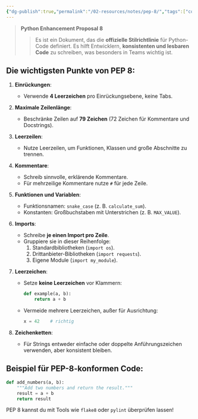 ```yaml
---
{"dg-publish":true,"permalink":"/02-resources/notes/pep-8/","tags":["code/python"],"noteIcon":"","updated":"2025-08-26T16:35:06.000+02:00"}
---
```


>**Python Enhancement Proposal 8**
>>Es ist ein Dokument, das die **offizielle Stilrichtlinie** für Python-Code definiert. 
>>Es hilft Entwicklern, **konsistenten und lesbaren Code** zu schreiben, was besonders in Teams wichtig ist.
## Die wichtigsten Punkte von PEP 8:

1. **Einrückungen**:
    
    - Verwende **4 Leerzeichen** pro Einrückungsebene, keine Tabs.
2. **Maximale Zeilenlänge**:
    
    - Beschränke Zeilen auf **79 Zeichen** (72 Zeichen für Kommentare und Docstrings).
3. **Leerzeilen**:
    
    - Nutze Leerzeilen, um Funktionen, Klassen und große Abschnitte zu trennen.
4. **Kommentare**:
    
    - Schreib sinnvolle, erklärende Kommentare.
    - Für mehrzeilige Kommentare nutze `#` für jede Zeile.
5. **Funktionen und Variablen**:
    
    - Funktionsnamen: `snake_case` (z. B. `calculate_sum`).
    - Konstanten: Großbuchstaben mit Unterstrichen (z. B. `MAX_VALUE`).
6. **Imports**:
    
    - Schreibe **je einen Import pro Zeile**.
    - Gruppiere sie in dieser Reihenfolge:
        1. Standardbibliotheken (`import os`).
        2. Drittanbieter-Bibliotheken (`import requests`).
        3. Eigene Module (`import my_module`).
7. **Leerzeichen**:
    
    - Setze **keine Leerzeichen** vor Klammern:
        
        ```python
        def example(a, b):
            return a + b
        ```
        
    - Vermeide mehrere Leerzeichen, außer für Ausrichtung:
        
        ```python
        x = 42    # richtig
        ```
        
8. **Zeichenketten**:
    
    - Für Strings entweder einfache oder doppelte Anführungszeichen verwenden, aber konsistent bleiben.

## Beispiel für PEP-8-konformen Code:

```python
def add_numbers(a, b):
    """Add two numbers and return the result."""
    result = a + b
    return result
```

PEP 8 kannst du mit Tools wie `flake8` oder `pylint` überprüfen lassen!